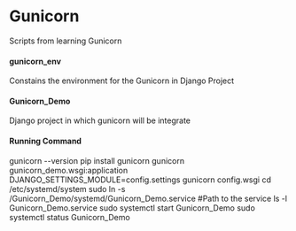 # Gunicorn

Scripts from learning Gunicorn

#### gunicorn_env

Constains the environment for the Gunicorn in Django Project

#### Gunicorn_Demo

Django project in which gunicorn will be integrate

#### Running Command

gunicorn --version
pip install gunicorn
gunicorn gunicorn_demo.wsgi:application
DJANGO_SETTINGS_MODULE=config.settings gunicorn config.wsgi
cd /etc/systemd/system
sudo ln -s /Gunicorn_Demo/systemd/Gunicorn_Demo.service #Path to the service
ls -l Gunicorn_Demo.service
sudo systemctl start Gunicorn_Demo
sudo systemctl status Gunicorn_Demo
